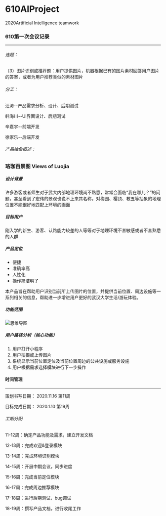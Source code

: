 # 610AIProject
2020Artificial Intelligence teamwork





### 610第一次会议记录

---



###### 选题：

（3）图片识别或推荐题：用户提供图片，机器根据已有的图片素材回答用户图片的答案，或者为用户推荐类似的素材图片



###### 分工：

汪涛--产品需求分析、设计、后期测试

韩海川--UI界面设计、后期测试

辛嘉宇--前端开发

徐家乐--后端开发



###### 产品抽象概述：

### 珞珈百景图 Views of Luojia



##### 设计背景

许多游客或者师生对于武大内部地理环境尚不熟悉，常常会面临“我在哪儿？”的问题，甚至看到了宏伟的景观也说不上来其名称，对梅园、樱顶、教五等抽象的地理位置不能很好地匹配上环境的画面



##### 目标用户

刚入学的新生、游客、认路能力较差的人等等对于地理环境不甚敏感或者不甚熟悉的人群



##### 产品定位

- 便捷
- 准确率高
- 人性化
- 操作简洁明了

本产品旨在帮助用户识别当前所上传图片的位置，并提供当前位置、周边设施等一系列相关的信息，帮助进一步增进用户更好的武汉大学生活/游玩体验。



##### 功能范围

![思维导图](https://i.loli.net/2020/11/16/gSubfjCL4QhBaKW.png)





##### 用户路径分析（核心功能）

1. 用户打开小程序
2. 用户拍摄或上传图片
3. 系统显示当前位置定位及当前位置周边的公共设施或服务设施
4. 用户根据需求选择模块进行下一步操作





#### 时间管理

---



策划书写日期： 2020.11.16 第11周

目标完成日期： 2020.1.10 第19周



###### 工期分配



11-12周：确定产品功能及需求，建立开发文档

12-13周：完成欢迎&登录模块

13-14周：完成环境识别模块

14-15周：开展中期会议，同步进度

15-16周：完成当前定位模块

16-17周：完成周边推荐模块

17-18周：进行后期测试，bug调试

18-19周：撰写产品文档，进行收尾工作





